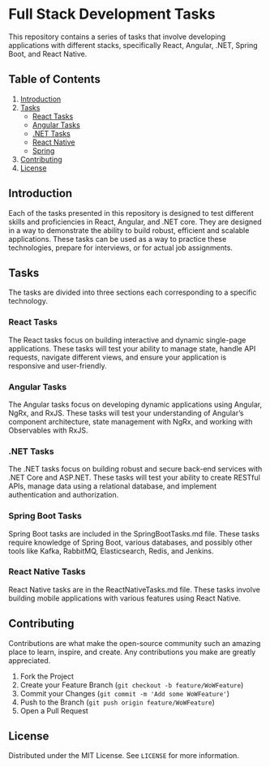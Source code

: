 # Full Stack Development Tasks

This repository contains a series of tasks that involve developing applications with different stacks, specifically React, Angular, .NET, Spring Boot, and React Native.

## Table of Contents

1.  [Introduction](#Introduction)
2.  [Tasks](#Tasks)
    -   [React Tasks](#React-Tasks)
    -   [Angular Tasks](#Angular-Tasks)
    -   [.NET Tasks](#.NET-Tasks)
    -   [React Native](#ReactNative-Tasks)
    -   [Spring](#Spring-Tasks)
3.  [Contributing](#Contributing)
4.  [License](#License)

## Introduction

Each of the tasks presented in this repository is designed to test different skills and proficiencies in React, Angular, and .NET core. They are designed in a way to demonstrate the ability to build robust, efficient and scalable applications. These tasks can be used as a way to practice these technologies, prepare for interviews, or for actual job assignments.

## Tasks

The tasks are divided into three sections each corresponding to a specific technology.

### React Tasks

The React tasks focus on building interactive and dynamic single-page applications. These tasks will test your ability to manage state, handle API requests, navigate different views, and ensure your application is responsive and user-friendly.

### Angular Tasks

The Angular tasks focus on developing dynamic applications using Angular, NgRx, and RxJS. These tasks will test your understanding of Angular’s component architecture, state management with NgRx, and working with Observables with RxJS.

### .NET Tasks

The .NET tasks focus on building robust and secure back-end services with .NET Core and ASP.NET. These tasks will test your ability to create RESTful APIs, manage data using a relational database, and implement authentication and authorization.

### Spring Boot Tasks

Spring Boot tasks are included in the SpringBootTasks.md file. These tasks require knowledge of Spring Boot, various databases, and possibly other tools like Kafka, RabbitMQ, Elasticsearch, Redis, and Jenkins.


### React Native Tasks

React Native tasks are in the ReactNativeTasks.md file. These tasks involve building mobile applications with various features using React Native.


## Contributing

Contributions are what make the open-source community such an amazing place to learn, inspire, and create. Any contributions you make are greatly appreciated.

1.  Fork the Project
2.  Create your Feature Branch (`git checkout -b feature/WoWFeature`)
3.  Commit your Changes (`git commit -m 'Add some WoWFeature'`)
4.  Push to the Branch (`git push origin feature/WoWFeature`)
5.  Open a Pull Request

## License

Distributed under the MIT License. See `LICENSE` for more information.
